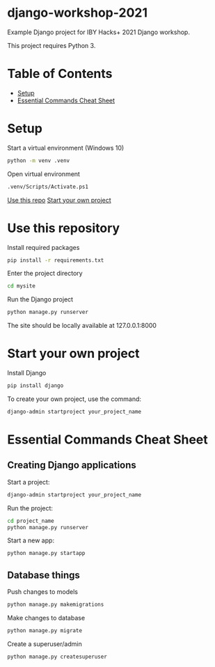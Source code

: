 # django-workshop-2021
Example Django project for IBY Hacks+ 2021 Django workshop.

This project requires Python 3.

# Table of Contents

* [Setup](#Setup)
* [Essential Commands Cheat Sheet](#Essential-Commands-Cheat-Sheet)

# Setup

Start a virtual environment (Windows 10)
```bash
python -m venv .venv
```

Open virtual environment
```bash
.venv/Scripts/Activate.ps1
```

[Use this repo](#Use-this-repository)
[Start your own project](#Start-your-own-project)

# Use this repository

Install required packages
```bash
pip install -r requirements.txt
```

Enter the project directory
```bash
cd mysite
```

Run the Django project
```bash
python manage.py runserver
```

The site should be locally available at 127.0.0.1:8000

# Start your own project

Install Django
```bash
pip install django
```

To create your own project, use the command:
```bash
django-admin startproject your_project_name
```

# Essential Commands Cheat Sheet

## Creating Django applications

Start a project:
```bash
django-admin startproject your_project_name
```

Run the project:
```bash
cd project_name
python manage.py runserver
```

Start a new app:
```bash
python manage.py startapp
```

## Database things

Push changes to models
```bash
python manage.py makemigrations
```

Make changes to database
```bash
python manage.py migrate
```

Create a superuser/admin
```bash
python manage.py createsuperuser
```


